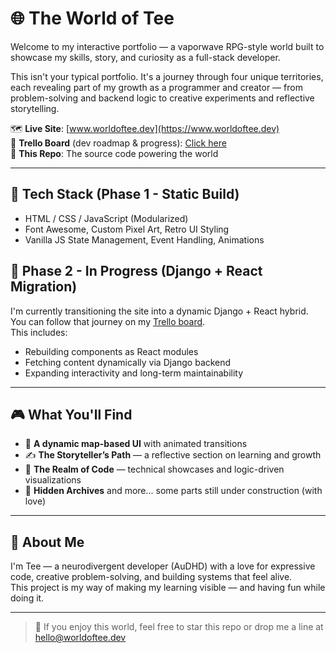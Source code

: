 # 🌐 The World of Tee

Welcome to my interactive portfolio — a vaporwave RPG-style world built to showcase my skills, story, and curiosity as a full-stack developer.

This isn't your typical portfolio. It's a journey through four unique territories, each revealing part of my growth as a programmer and creator — from problem-solving and backend logic to creative experiments and reflective storytelling.

🗺️ **Live Site**: [www.worldoftee.dev](https://www.worldoftee.dev)  
📌 **Trello Board** (dev roadmap & progress): [Click here](https://trello.com/b/Mp9ijkmme)  
📁 **This Repo**: The source code powering the world  

---

## 🧩 Tech Stack (Phase 1 - Static Build)

- HTML / CSS / JavaScript (Modularized)
- Font Awesome, Custom Pixel Art, Retro UI Styling
- Vanilla JS State Management, Event Handling, Animations

## 🚧 Phase 2 - In Progress (Django + React Migration)

I'm currently transitioning the site into a dynamic Django + React hybrid. You can follow that journey on my [Trello board](https://trello.com/b/Mp9ijkmme).  
This includes:
- Rebuilding components as React modules
- Fetching content dynamically via Django backend
- Expanding interactivity and long-term maintainability

---

## 🎮 What You'll Find

- 💾 **A dynamic map-based UI** with animated transitions
- ✍️ **The Storyteller’s Path** — a reflective section on learning and growth
- 🧠 **The Realm of Code** — technical showcases and logic-driven visualizations
- 🔐 **Hidden Archives** and more... some parts still under construction (with love)

---

## 👋 About Me

I'm Tee — a neurodivergent developer (AuDHD) with a love for expressive code, creative problem-solving, and building systems that feel alive.  
This project is my way of making my learning visible — and having fun while doing it.

---

> 🌟 If you enjoy this world, feel free to star this repo or drop me a line at [hello@worldoftee.dev](mailto:hello@worldoftee.dev)